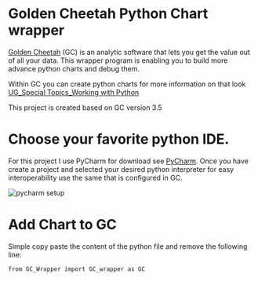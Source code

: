 # Golden Cheetah Python Chart wrapper
[Golden Cheetah](https://www.goldencheetah.org) (GC) is an analytic software that lets you get the value out of all your data.
This wrapper program is enabling you to build more advance python charts and debug them.

Within GC you can create python charts for more information on that look [UG_Special Topics_Working with Python](https://github.com/GoldenCheetah/GoldenCheetah/wiki/UG_Special-Topics_Working-with-Python)

This project is created based on GC version 3.5 


# Choose your favorite python IDE.
For this project I use PyCharm for download see [PyCharm](https://www.jetbrains.com/pycharm/).
Once you have create a project and selected your desired python interpreter for easy interoperability use the same that is configured in GC.

![pycharm setup](https://github.com/rb83421/GoldenCheetah_Python_Chart_Wrapper/tree/master/imgs/pycharm_setup.png)

# Add Chart to GC
Simple copy paste the content of the python file and remove the following line:
 
 `from GC_Wrapper import GC_wrapper as GC`
